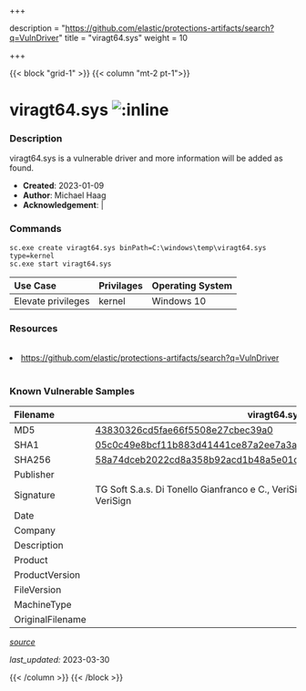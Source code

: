 +++

description = "https://github.com/elastic/protections-artifacts/search?q=VulnDriver"
title = "viragt64.sys"
weight = 10

+++


{{< block "grid-1" >}}
{{< column "mt-2 pt-1">}}


# viragt64.sys ![:inline](/images/twitter_verified.png) 


### Description

viragt64.sys is a vulnerable driver and more information will be added as found.

- **Created**: 2023-01-09
- **Author**: Michael Haag
- **Acknowledgement**:  | [](https://twitter.com/)

### Commands

```
sc.exe create viragt64.sys binPath=C:\windows\temp\viragt64.sys type=kernel
sc.exe start viragt64.sys
```

| Use Case | Privilages | Operating System | 
|:---- | ---- | ---- |
| Elevate privileges | kernel | Windows 10 |

### Resources
<br>
<li><a href=" https://github.com/elastic/protections-artifacts/search?q=VulnDriver"> https://github.com/elastic/protections-artifacts/search?q=VulnDriver</a></li>
<br>

### Known Vulnerable Samples

| Filename | viragt64.sys |
|:---- | ---- | 
| MD5 | <a href="https://www.virustotal.com/gui/file/43830326cd5fae66f5508e27cbec39a0">43830326cd5fae66f5508e27cbec39a0</a> |
| SHA1 | <a href="https://www.virustotal.com/gui/file/05c0c49e8bcf11b883d41441ce87a2ee7a3aba1d">05c0c49e8bcf11b883d41441ce87a2ee7a3aba1d</a> |
| SHA256 | <a href="https://www.virustotal.com/gui/file/58a74dceb2022cd8a358b92acd1b48a5e01c524c3b0195d7033e4bd55eff4495">58a74dceb2022cd8a358b92acd1b48a5e01c524c3b0195d7033e4bd55eff4495</a> |
| Publisher |  |
| Signature | TG Soft S.a.s. Di Tonello Gianfranco e C., VeriSign Class 3 Code Signing 2010 CA, VeriSign   |
| Date |  |
| Company |  |
| Description |  |
| Product |  |
| ProductVersion |  |
| FileVersion |  |
| MachineType |  |
| OriginalFilename |  |



[*source*](https://github.com/magicsword-io/LOLDrivers/tree/main/yaml/viragt64.sys.yml)

*last_updated:* 2023-03-30








{{< /column >}}
{{< /block >}}
